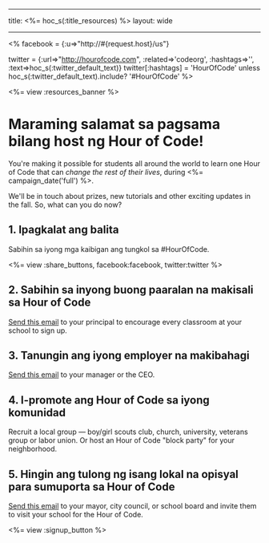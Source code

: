 * * *

title: <%= hoc_s(:title_resources) %> layout: wide

* * *

<% facebook = {:u=>"http://#{request.host}/us"}

twitter = {:url=>"http://hourofcode.com", :related=>'codeorg', :hashtags=>'', :text=>hoc_s(:twitter_default_text)} twitter[:hashtags] = 'HourOfCode' unless hoc_s(:twitter_default_text).include? '#HourOfCode' %>

<%= view :resources_banner %>

# Maraming salamat sa pagsama bilang host ng Hour of Code!

You're making it possible for students all around the world to learn one Hour of Code that can *change the rest of their lives*, during <%= campaign_date('full') %>.

We'll be in touch about prizes, new tutorials and other exciting updates in the fall. So, what can you do now?

## 1. Ipagkalat ang balita

Sabihin sa iyong mga kaibigan ang tungkol sa #HourOfCode.

<%= view :share_buttons, facebook:facebook, twitter:twitter %>

## 2. Sabihin sa inyong buong paaralan na makisali sa Hour of Code

[Send this email](<%= resolve_url('/resources#email') %>) to your principal to encourage every classroom at your school to sign up.

## 3. Tanungin ang iyong employer na makibahagi

[Send this email](<%= resolve_url('/resources#email') %>) to your manager or the CEO.

## 4. I-promote ang Hour of Code sa iyong komunidad

Recruit a local group — boy/girl scouts club, church, university, veterans group or labor union. Or host an Hour of Code "block party" for your neighborhood.

## 5. Hingin ang tulong ng isang lokal na opisyal para sumuporta sa Hour of Code

[Send this email](<%= resolve_url('/resources#politicians') %>) to your mayor, city council, or school board and invite them to visit your school for the Hour of Code.

<%= view :signup_button %>